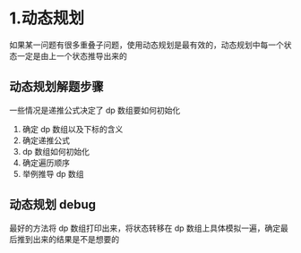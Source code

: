 # 1.动态规划

如果某一问题有很多重叠子问题，使用动态规划是最有效的，动态规划中每一个状态一定是由上一个状态推导出来的

## 动态规划解题步骤

一些情况是递推公式决定了 dp 数组要如何初始化

1. 确定 dp 数组以及下标的含义
2. 确定递推公式
3. dp 数组如何初始化
4. 确定遍历顺序
5. 举例推导 dp 数组

## 动态规划 debug

最好的方法将 dp 数组打印出来，将状态转移在 dp 数组上具体模拟一遍，确定最后推到出来的结果是不是想要的
